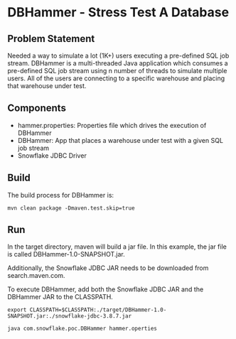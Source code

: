 # DBHammer - Stress Test A Database

## Problem Statement
Needed a way to simulate a lot (1K+) users executing a pre-defined SQL job stream.  DBHammer is a multi-threaded Java application which consumes a pre-defined SQL job stream using n number of threads to simulate multiple users.  All of the users are connecting to a specific warehouse and placing that warehouse under test.

## Components
-  hammer.properties:  Properties file which drives the execution of DBHammer
-  DBHammer:  App that places a warehouse under test with a given SQL job stream
-  Snowflake JDBC Driver

## Build
The build process for DBHammer is:
```
mvn clean package -Dmaven.test.skip=true
```

## Run
In the target directory, maven will build a jar file.  In this example, the jar file is called DBHammer-1.0-SNAPSHOT.jar.

Additionally, the Snowflake JDBC JAR needs to be downloaded from search.maven.com.  

To execute DBHammer, add both the Snowflake JDBC JAR and the DBHammer JAR to the CLASSPATH.  
```
export CLASSPATH=$CLASSPATH:./target/DBHammer-1.0-SNAPSHOT.jar:./snowflake-jdbc-3.8.7.jar

java com.snowflake.poc.DBHammer hammer.operties
``` 

